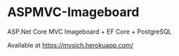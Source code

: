 # ASPMVC-Imageboard
ASP.Net Core MVC Imageboard + EF Core + PostgreSQL

Available at https://mvsich.herokuapp.com/
